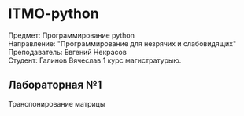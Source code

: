 # ITMO-python

Предмет: Программирование python  
Направление: "Программирование для незрячих и слабовидящих"  
Преподаватель: Евгений Некрасов  
Студент: Галинов Вячеслав 1 курс магистратурыю.  

## Лабораторная №1

Транспонирование матрицы
